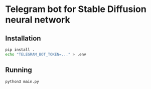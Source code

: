 # Telegram bot for Stable Diffusion neural network

## Installation

```bash
pip install .
echo "TELEGRAM_BOT_TOKEN=..." > .env
```

## Running

```bash
python3 main.py
```